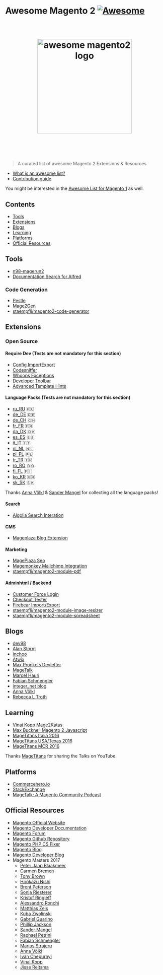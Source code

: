 # Awesome Magento 2 [![Awesome](https://cdn.rawgit.com/sindresorhus/awesome/d7305f38d29fed78fa85652e3a63e154dd8e8829/media/badge.svg)](https://github.com/sindresorhus/awesome)

<h1 align="center">
	<br>
	<img width="300" src="https://github.com/DavidLambauer/awesome-magento2/blob/master/media/awesome-magento-logo.png" alt="awesome magento2 logo">
	<br>
	<br>
	<br>
</h1>

> A curated list of awesome Magento 2 Extensions & Resources

- [What is an awesome list?](https://github.com/sindresorhus/awesome/blob/master/awesome.md)
- [Contribution guide](contributing.md)


You might be interested in the [Awesome List for Magento 1](https://github.com/DavidLambauer/awesome-magento) as well.


## Contents

- [Tools](#tools)
- [Extensions](#extensions)
- [Blogs](#blogs)
- [Learning](#learning)
- [Platforms](#platforms)
- [Official Resources](#official)

## Tools 

- [n98-magerun2](http://magerun.net/)
- [Documentation Search for Alfred](https://github.com/DavidLambauer/Alfred-Workflow-Magento-2-DevDocs-Search)

### Code Generation

- [Pestle](https://github.com/astorm/pestle)
- [Mage2Gen](https://mage2gen.com/)
- [staempfli/magento2-code-generator](https://github.com/staempfli/magento2-code-generator)

## Extensions


### Open Source

#### Require Dev (Tests are not mandatory for this section)
- [Config ImportExport](https://github.com/semaio/Magento2-ConfigImportExport)
- [Codesniffer](https://github.com/magento-ecg/coding-standard)
- [Whoops Exceptions](https://github.com/yireo/Yireo_Whoops)
- [Developer Toolbar](https://github.com/mgtcommerce/Mgt_Developertoolbar) 
- [Advanced Template Hints](https://github.com/ho-nl/magento2-Ho_Templatehints)

#### Language Packs (Tests are not mandatory for this section)

- [ru_RU](https://packagist.org/packages/etws/magento-language-ru_ru) :ru:
- [de_DE](https://github.com/splendidinternet/Magento2_German_LocalePack_de_DE) :de:
- [de_CH](https://github.com/staempfli/magento2-language-de-ch) 🇨🇭
- [fr_FR](https://github.com/Imaginaerum/magento2-language-fr-fr) :fr:
- [da_DK](https://magentodanmark.dk/) 🇩🇰
- [es_ES](https://github.com/eusonlito/magento2-language-es_es) :es:
- [it_IT](https://github.com/antoniocarboni/magento2-traduzione-italiana) :it:
- [nl_NL](https://bitbucket.org/creaminternet/language-nl_nl.git) 🇳🇱
- [pl_PL](https://github.com/SnowdogApps/magento2-pl_pl) 🇵🇱
- [tr_TR](https://github.com/hidonet/magento2-language-tr_tr) :tr:
- [ro_RO](https://github.com/EaDesgin/magento2-romanian-language-pack) 🇷🇴
- [fi_FL](https://github.com/mageplaza/magento-2-finnish-language-pack) 🇫🇮
- [ko_KR](https://github.com/mageplaza/magento-2-korean-language-pack) 🇰🇷
- [sk_SK](https://github.com/mageplaza/magento-2-slovak-language-pack) 🇸🇰

Thanks [Anna Völkl](https://github.com/avoelkl) & [Sander Mangel](https://github.com/sandermangel) for collecting all the language packs! 

#### Search 

- [Algolia Search Interation](https://github.com/algolia/algoliasearch-magento-2)

#### CMS 

- [Mageplaza Blog Extension](https://github.com/mageplaza/magento-2-blog-extension)

#### Marketing

- [MagePlaza Seo](https://github.com/mageplaza/magento-2-seo-extension)
- [Magemonkey Mailchimp Integration](https://github.com/ebizmarts/magento2-magemonkey)
- [staempfli/magento2-module-pdf](https://github.com/staempfli/magento2-module-pdf)

#### Adminhtml / Backend

- [Customer Force Login](https://github.com/bitExpert/magento2-force-login)
- [Checkout Tester](https://github.com/yireo/Yireo_CheckoutTester2)
- [Firebear Import/Export](https://github.com/firebearstudio/importexport)
- [staempfli/magento2-module-image-resizer](https://github.com/staempfli/magento2-module-image-resizer)
- [staempfli/magento2-module-spreadsheet](https://github.com/staempfli/magento2-module-spreadsheet)	

## Blogs

- [dev98](https://dev98.de/)
- [Alan Storm](http://alanstorm.com/category/magento-2/)
- [inchoo](http://inchoo.net/category/magento-2/)
- [Atwix](https://www.atwix.com/blog/)
- [Max Pronko's Devletter](https://maxpronko.us13.list-manage.com/subscribe/post?u=1522a03b7b9e6dea003fad97a&id=dc6b454824)
- [MageTalk](http://magetalk.com/)
- [Marcel Hauri](https://blog.hauri.me/)
- [Fabian Schmengler](https://www.schmengler-se.de/)
- [integer_net blog](https://www.integer-net.com/blog/)
- [Anna Völkl](http://anna.voelkl.at/)
- [Rebecca L Troth](http://rebeccatroth.co.uk/)

## Learning
- [Vinai Kopp Mage2Katas](https://www.youtube.com/channel/UCRFDWo7jTlrpEsJxzc7WyPw)
- [Max Bucknell Magento 2 Javascript](https://www.youtube.com/watch?v=tHxebA-jOSo)
- [MageTitans Italia 2016](https://www.youtube.com/playlist?list=PLwB4Uz_0hoVP3Fm_c4HfNPK5JdRD6DIDl)
- [MageTitans USA/Texas 2016](https://www.youtube.com/playlist?list=PLwB4Uz_0hoVOLU7LPRNL4lAmJeAv7HQ-b)
- [MageTitans MCR 2016](https://www.youtube.com/playlist?list=PLwB4Uz_0hoVMOnBRS49ICbNWOU5jhNNWC)


Thanks [MageTitans](http://www.magetitans.co.uk/) for sharing the Talks on YouTube.


## Platforms

- [Commercehero.io](https://commercehero.io/)
- [StackExchange](http://magento.stackexchange.com/)	
- [MageTalk: A Magento Community Podcast](http://magetalk.com/)

## Official Resources

- [Magento Official Website](https://www.magento.com)
- [Magento Developer Documentation](http://devdocs.magento.com/)
- [Magento Forum](https://community.magento.com/)
- [Magento Github Repository](https://github.com/magento/magento2)
- [Magento PHP CS Fixer](https://github.com/magento/marketplace-eqp)
- [Magento Blog](https://blog.magento.com)
- [Magento Developer Blog](https://community.magento.com/t5/Magento-DevBlog/bg-p/devblog?nobounce=)
- Magento Masters 2017
  - [Peter Jaap Blaakmeer](https://commercehero.io/peterjaap)
  - [Carmen Bremen](https://commercehero.io/neoshops)
  - [Tony Brown](https://commercehero.io/tonegolf71)
  - [Hirokazu Nishi]()
  - [Brent Peterson](https://commercehero.io/brentwpeterson)
  - [Sonja Riesterer](https://commercehero.io/sonja)
  - [Kristof Ringleff](https://commercehero.io/fooman)
  - [Alessandro Ronchi](https://commercehero.io/aleron75)
  - [Matthias Zeis](https://commercehero.io/mzeis)
  - [Kuba Zwolinski](https://commercehero.io/kuba)
  - [Gabriel Guarino](https://commercehero.io/guarinomagento)
  - [Phillip Jackson](https://commercehero.io/philwinkle)
  - [Sander Mangel](https://commercehero.io/sander)
  - [Raphael Petrini](https://commercehero.io/raphaelpetrini)
  - [Fabian Schmengler](https://commercehero.io/schmengler)
  - [Marius Strajeru](https://commercehero.io/MariusStrajeru)
  - [Anna Völkl](https://commercehero.io/annavoelkl)
  - [Ivan Chepurnyi](https://commercehero.io/ivan)
  - [Vinai Kopp](https://commercehero.io/vinai)
  - [Jisse Reitsma](https://commercehero.io/jissereitsma)
